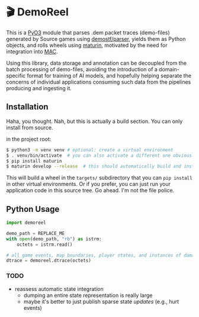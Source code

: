 # 🎬 DemoReel

This is a [PyO3] module that parses .dem packet traces (demo-files) generated by
Source games using [demostf/parser][demostf], yields them as Python objects, and
rolls wheels using [maturin], motivated by the need for integration into
[MAC].

Using this library, data storage and annotation can be decoupled from the batch
processing of demo-files, avoiding the introduction of a domain-specific format
for training of AI models, and hopefully helping separate the concerns of
individual applications consuming such data from the pipelines producing and
ingesting it. 

## Installation

Haha, you thought. Nah, but this is actually a build section. You can only
install from source.

in the project root:
```sh
$ python3 -m venv venv # optional: create a virtual environment
$ . venv/bin/activate  # you can also activate a different one obviously
$ pip install maturin
$ maturin develop --release  # this should automatically build and install a wheel for you
```

This will build a wheel in the `targets/` subdirectory that you can `pip
install` in other virtual environments. Or if you prefer, you can just run your
application code in this source tree. Go ahead. I'm not the file police.

## Python Usage

```py
import demoreel

demo_path = REPLACE_ME
with open(demo_path, "rb") as istrm:
    octets = istrm.read()

# all game events, map boundaries, player states, and instances of damage
dtrace = demoreel.dtrace(octets)  
```

### TODO
- reassess automatic state integration
  - dumping an entire state representation is really large
  - maybe it's better to just publish sparse state _updates_ (e.g., hurt events)

[maturin]: https://maturin.rs/
[pyo3]: https://pyo3.rs/
[MAC]: https://github.com/MegaAntiCheat/
[demostf]: https://github.com/demostf/parser